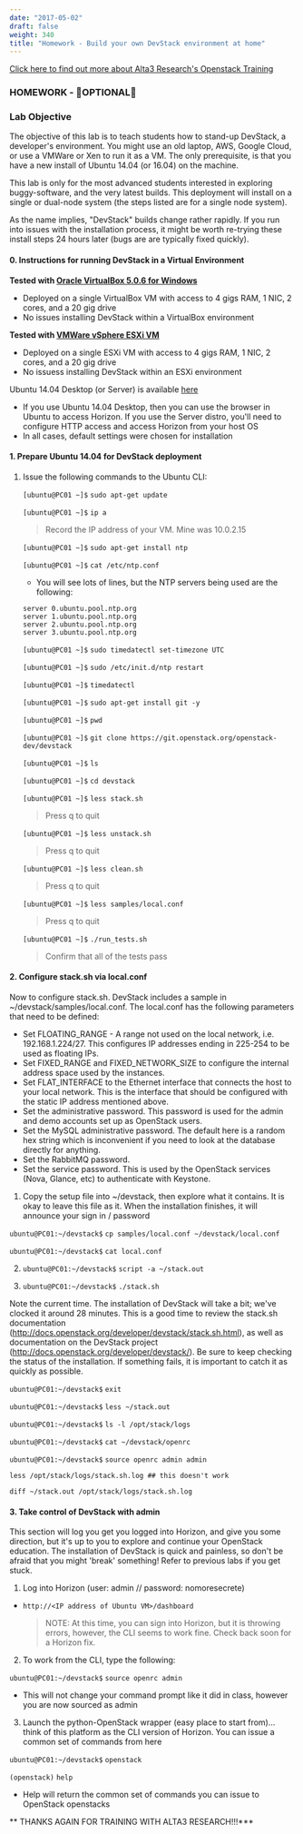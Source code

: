 ```yaml
---
date: "2017-05-02"
draft: false
weight: 340
title: "Homework - Build your own DevStack environment at home"
---
```

[Click here to find out more about Alta3 Research's Openstack Training](https://alta3.com/courses/openstack)

### HOMEWORK - &#x1F680;OPTIONAL&#x1F680;

### Lab Objective
The objective of this lab is to teach students how to stand-up DevStack, a developer's environment. You might use an old laptop, AWS, Google Cloud, or use a VMWare or Xen to run it as a VM. The only prerequisite, is that you have a new install of Ubuntu 14.04 (or 16.04) on the machine.

This lab is only for the most advanced students interested in exploring buggy-software, and the very latest builds. This deployment will install on a single or dual-node system (the steps listed are for a single node system).

As the name implies, "DevStack" builds change rather rapidly. If you run into issues with the installation process, it might be worth re-trying these install steps 24 hours later (bugs are are typically fixed quickly).

#### 0. Instructions for running DevStack in a Virtual Environment

**Tested with [Oracle VirtualBox 5.0.6 for Windows](https://www.virtualbox.org/wiki/Downloads)**

* Deployed on a single VirtualBox VM with access to 4 gigs RAM, 1 NIC, 2 cores, and a 20 gig drive
* No issues installing DevStack within a VirtualBox environment

**Tested with [VMWare vSphere ESXi VM](https://www.vmware.com)**

* Deployed on a single ESXi VM with access to 4 gigs RAM, 1 NIC, 2 cores, and a 20 gig drive
* No issuess installing DevStack within an ESXi environment


Ubuntu 14.04 Desktop (or Server) is available [here](http://www.ubuntu.com/download/server)

* If you use Ubuntu 14.04 Desktop, then you can use the browser in Ubuntu to access Horizon. If you use the Server distro, you'll need to configure HTTP access and access Horizon from your host OS
* In all cases, default settings were chosen for installation

#### 1. Prepare Ubuntu 14.04 for DevStack deployment

1. Issue the following commands to the Ubuntu CLI:

	 `[ubuntu@PC01 ~]$` `sudo apt-get update`
	 
	 `[ubuntu@PC01 ~]$` `ip a`

	 > Record the IP address of your VM. Mine was 10.0.2.15
     
	 `[ubuntu@PC01 ~]$` `sudo apt-get install ntp`
     
	 `[ubuntu@PC01 ~]$` `cat /etc/ntp.conf`
	 
	* You will see lots of lines, but the NTP servers being used are the following:
	
	```
	server 0.ubuntu.pool.ntp.org
	server 1.ubuntu.pool.ntp.org
	server 2.ubuntu.pool.ntp.org
	server 3.ubuntu.pool.ntp.org
	```
	
     `[ubuntu@PC01 ~]$` `sudo timedatectl set-timezone UTC`
     
	 `[ubuntu@PC01 ~]$` `sudo /etc/init.d/ntp restart`
     
	 `[ubuntu@PC01 ~]$` `timedatectl`
     
	 `[ubuntu@PC01 ~]$` `sudo apt-get install git -y`
     
	 `[ubuntu@PC01 ~]$` `pwd`
     
	 `[ubuntu@PC01 ~]$` `git clone https://git.openstack.org/openstack-dev/devstack`
     
	 `[ubuntu@PC01 ~]$` `ls`
     
	 `[ubuntu@PC01 ~]$` `cd devstack`

	 `[ubuntu@PC01 ~]$` `less stack.sh`
	 
	 > Press q to quit
	 
	 `[ubuntu@PC01 ~]$` `less unstack.sh`

	 > Press q to quit
	 
	 `[ubuntu@PC01 ~]$` `less clean.sh`
	 
	 > Press q to quit

	 `[ubuntu@PC01 ~]$` `less samples/local.conf`
	 
	 > Press q to quit

	 `[ubuntu@PC01 ~]$` `./run_tests.sh`

	 > Confirm that all of the tests pass
 
#### 2. Configure stack.sh via local.conf

Now to configure stack.sh. DevStack includes a sample in ~/devstack/samples/local.conf. The local.conf has the following parameters that need to be defined:

 * Set FLOATING_RANGE - A range not used on the local network, i.e. 192.168.1.224/27. This configures IP addresses ending in 225-254 to be used as floating IPs.
 * Set FIXED_RANGE and FIXED_NETWORK_SIZE to configure the internal address space used by the instances.
 * Set FLAT_INTERFACE to the Ethernet interface that connects the host to your local network. This is the interface that should be configured with the static IP address mentioned above.
 * Set the administrative password. This password is used for the admin and demo accounts set up as OpenStack users.
 * Set the MySQL administrative password. The default here is a random hex string which is inconvenient if you need to look at the database directly for anything.
 * Set the RabbitMQ password.
 * Set the service password. This is used by the OpenStack services (Nova, Glance, etc) to authenticate with Keystone.
 
1. Copy the setup file into ~/devstack, then explore what it contains. It is okay to leave this file as it. When the installation finishes, it will announce your sign in / password

 `ubuntu@PC01:~/devstack$` `cp samples/local.conf ~/devstack/local.conf`
 
 `ubuntu@PC01:~/devstack$` `cat local.conf`
	
2. `ubuntu@PC01:~/devstack$` `script -a ~/stack.out`

3. `ubuntu@PC01:~/devstack$` `./stack.sh`

Note the current time. The installation of DevStack will take a bit; we've clocked it around 28 minutes. This is a good time to review the stack.sh documentation (http://docs.openstack.org/developer/devstack/stack.sh.html), as well as documentation on the DevStack project (http://docs.openstack.org/developer/devstack/). Be sure to keep checking the status of the installation. If something fails, it is important to catch it as quickly as possible.
 
`ubuntu@PC01:~/devstack$` `exit`

`ubuntu@PC01:~/devstack$` `less ~/stack.out`

`ubuntu@PC01:~/devstack$` `ls -l /opt/stack/logs`

`ubuntu@PC01:~/devstack$` `cat ~/devstack/openrc`

`ubuntu@PC01:~/devstack$` `source openrc admin admin`

`less /opt/stack/logs/stack.sh.log ## this doesn't work`

`diff ~/stack.out /opt/stack/logs/stack.sh.log`
 
#### 3. Take control of DevStack with admin

This section will log you get you logged into Horizon, and give you some direction, but it's up to you to explore and continue your OpenStack education. The installation of DevStack is quick and painless, so don't be afraid that you might 'break' something!  Refer to previous labs if you get stuck.

1. Log into Horizon (user: admin // password: nomoresecrete)
	
 * `http://<IP address of Ubuntu VM>/dashboard`
	
	> NOTE: At this time, you can sign into Horizon, but it is throwing errors, however, the CLI seems to work fine. Check back soon for a Horizon fix.

2. To work from the CLI, type the following:

`ubuntu@PC01:~/devstack$` `source openrc admin`

 * This will not change your command prompt like it did in class, however you are now sourced as admin
 
3. Launch the python-OpenStack wrapper (easy place to start from)... think of this platform as the CLI version of Horizon. You can issue a common set of commands from here

`ubuntu@PC01:~/devstack$` `openstack`

`(openstack)` `help`

 * Help will return the common set of commands you can issue to OpenStack openstacks

** THANKS AGAIN FOR TRAINING WITH ALTA3 RESEARCH!!!***

